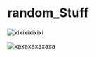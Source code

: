 # random_Stuff
![xixixixixixi](https://www.gta.cz/data/eng-sanandreas/clanky/eggy/egg_7.jpg)

![xaxaxaxaxaxa](https://qph.cf2.quoracdn.net/main-qimg-d80d3005a70ee569ad959bbe2deb9982-lq)
